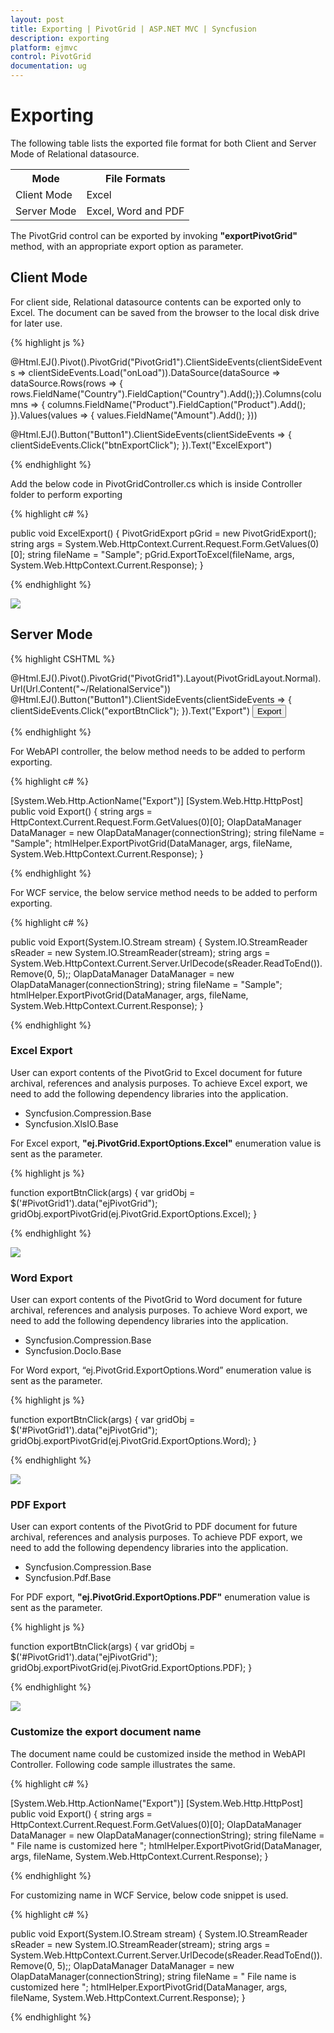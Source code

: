 ```yaml
---
layout: post
title: Exporting | PivotGrid | ASP.NET MVC | Syncfusion
description: exporting
platform: ejmvc
control: PivotGrid
documentation: ug
---
```


# Exporting

The following table lists the exported file format for both Client and Server Mode of Relational datasource.

<table>
<tr>
<th>
Mode
</th>
<th>
File Formats
</th>
</tr>
<tr>
<td>
Client Mode
</td>
<td>
Excel
</td>
</tr>
<tr>
<td>
Server Mode
</td>
<td>
Excel, Word and PDF
</td>
</tr>
</table>

The PivotGrid control can be exported by invoking **"exportPivotGrid"** method, with an appropriate export option as parameter.

## Client Mode

For client side, Relational datasource contents can be exported only to Excel. The document can be saved from the browser to the local disk drive for later use.

{% highlight js %}

@Html.EJ().Pivot().PivotGrid("PivotGrid1").ClientSideEvents(clientSideEvents => clientSideEvents.Load("onLoad")).DataSource(dataSource => dataSource.Rows(rows => { rows.FieldName("Country").FieldCaption("Country").Add();}).Columns(columns => { columns.FieldName("Product").FieldCaption("Product").Add(); }).Values(values => { values.FieldName("Amount").Add(); }))

@Html.EJ().Button("Button1").ClientSideEvents(clientSideEvents => { clientSideEvents.Click("btnExportClick"); }).Text("ExcelExport")

<script type="text/javascript">
    function onLoad(args) {
        args.model.dataSource.data = pivot_dataset;// Array of Data
    }
    
    function btnExportClick(args) {
        var gridObj = $('#PivotGrid1').data("ejPivotGrid");
        gridObj.exportPivotGrid("ExcelExport");
    }
</script>

{% endhighlight %}


Add the below code in PivotGridController.cs which is inside Controller folder to perform exporting

{% highlight c# %}

public void ExcelExport() {
    PivotGridExport pGrid = new PivotGridExport();
    string args = System.Web.HttpContext.Current.Request.Form.GetValues(0)[0];
    string fileName = "Sample";
    pGrid.ExportToExcel(fileName, args, System.Web.HttpContext.Current.Response);
}

{% endhighlight %}


![](Exporting_images/RelationalClientMode.png)

## Server Mode

{% highlight CSHTML %}

@Html.EJ().Pivot().PivotGrid("PivotGrid1").Layout(PivotGridLayout.Normal).Url(Url.Content("~/RelationalService"))
@Html.EJ().Button("Button1").ClientSideEvents(clientSideEvents => { clientSideEvents.Click("exportBtnClick"); }).Text("Export")
<button id="ExportBtn">Export</button>
<script type="text/javascript">
    function exportBtnClick(args) {
        var gridObj = $('#PivotGrid1').data("ejPivotGrid");
        //Provide an appropriate export option as parameter.
        gridObj.exportPivotGrid(ej.PivotGrid.ExportOptions.Excel);
    }
</script>
                                        

{% endhighlight %}

For WebAPI controller, the below method needs to be added to perform exporting.

{% highlight c# %}

[System.Web.Http.ActionName("Export")]
[System.Web.Http.HttpPost]
public void Export() {
    string args = HttpContext.Current.Request.Form.GetValues(0)[0];
    OlapDataManager DataManager = new OlapDataManager(connectionString);
    string fileName = "Sample";
    htmlHelper.ExportPivotGrid(DataManager, args, fileName, System.Web.HttpContext.Current.Response);
}

{% endhighlight %}

For WCF service, the below service method needs to be added to perform exporting.

{% highlight c# %}

public void Export(System.IO.Stream stream) {
    System.IO.StreamReader sReader = new System.IO.StreamReader(stream);
    string args = System.Web.HttpContext.Current.Server.UrlDecode(sReader.ReadToEnd()).Remove(0, 5);;
    OlapDataManager DataManager = new OlapDataManager(connectionString);
    string fileName = "Sample";
    htmlHelper.ExportPivotGrid(DataManager, args, fileName, System.Web.HttpContext.Current.Response);
}

{% endhighlight %}

### Excel Export

User can export contents of the PivotGrid to Excel document for future archival, references and analysis purposes. To achieve Excel export, we need to add the following dependency libraries into the application.

* Syncfusion.Compression.Base
* Syncfusion.XlsIO.Base

For Excel export, **"ej.PivotGrid.ExportOptions.Excel"** enumeration value is sent as the parameter.

{% highlight js %}

function exportBtnClick(args) {
    var gridObj = $('#PivotGrid1').data("ejPivotGrid");
    gridObj.exportPivotGrid(ej.PivotGrid.ExportOptions.Excel);
}

{% endhighlight %}  

![](Exporting_images/Sampleexcel.png)

### Word Export
User can export contents of the PivotGrid to Word document for future archival, references and analysis purposes. To achieve Word export, we need to add the following dependency libraries into the application.

* Syncfusion.Compression.Base
* Syncfusion.DocIo.Base

For Word export, “ej.PivotGrid.ExportOptions.Word” enumeration value is sent as the parameter.  

{% highlight js %}

function exportBtnClick(args) {
    var gridObj = $('#PivotGrid1').data("ejPivotGrid");
    gridObj.exportPivotGrid(ej.PivotGrid.ExportOptions.Word);
}

{% endhighlight %} 

![](Exporting_images/Sampleword.png)

### PDF Export
User can export contents of the PivotGrid to PDF document for future archival, references and analysis purposes. To achieve PDF export, we need to add the following dependency libraries into the application.

* Syncfusion.Compression.Base
* Syncfusion.Pdf.Base

For PDF export, **"ej.PivotGrid.ExportOptions.PDF"** enumeration value is sent as the parameter. 

{% highlight js %}

function exportBtnClick(args) {
    var gridObj = $('#PivotGrid1').data("ejPivotGrid");
    gridObj.exportPivotGrid(ej.PivotGrid.ExportOptions.PDF);
}

{% endhighlight %} 

![](Exporting_images/Samplepdf.png)


### Customize the export document name

The document name could be customized inside the method in WebAPI Controller. Following code sample illustrates the same.

{% highlight c# %}

[System.Web.Http.ActionName("Export")]
[System.Web.Http.HttpPost]
public void Export() {
    string args = HttpContext.Current.Request.Form.GetValues(0)[0];
    OlapDataManager DataManager = new OlapDataManager(connectionString);
    string fileName = " File name is customized here ";
    htmlHelper.ExportPivotGrid(DataManager, args, fileName, System.Web.HttpContext.Current.Response);
}

{% endhighlight %}


For customizing name in WCF Service, below code snippet is used.

{% highlight c# %}

public void Export(System.IO.Stream stream) {
    System.IO.StreamReader sReader = new System.IO.StreamReader(stream);
    string args = System.Web.HttpContext.Current.Server.UrlDecode(sReader.ReadToEnd()).Remove(0, 5);;
    OlapDataManager DataManager = new OlapDataManager(connectionString);
    string fileName = " File name is customized here ";
    htmlHelper.ExportPivotGrid(DataManager, args, fileName, System.Web.HttpContext.Current.Response);
}

{% endhighlight %}


